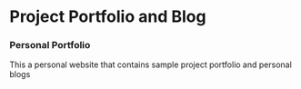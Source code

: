 # Project Portfolio and Blog

### Personal Portfolio
This a personal website that contains sample project portfolio and personal blogs

